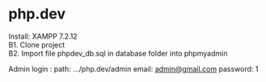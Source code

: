 # php.dev
Install: XAMPP 7.2.12 <br>
B1. Clone project <br>
B2. Import file phpdev_db.sql in database folder into phpmyadmin <br>

Admin login :
        path: .../php.dev/admin
        email: admin@gmail.com
        password: 1
